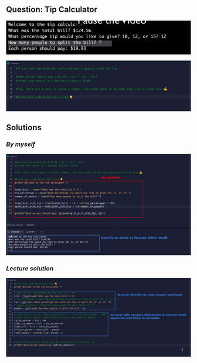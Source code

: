 ## **Question: Tip Calculator**

![Alt final result](pic/01.jpg)

![Alt hints of .replit](pic/02.jpg)

## **Solutions**

### _By myself_

![Alt my solution](pic/03.jpg)

### _Lecture solution_

![Alt lecture solution](pic/04.jpg)
